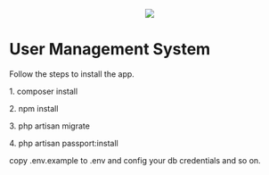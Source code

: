 <p align="center"><img src="https://laravel.com/assets/img/components/logo-laravel.svg"></p>

<h1>User Management System</h1>

<p>Follow the steps to install the app.</p>

<p>1. composer install</p>

<p>2. npm install</p>

<p>3. php artisan migrate</p>

<p>4. php artisan passport:install</p>

<p>copy .env.example to .env and config your db credentials and so on.</p>
